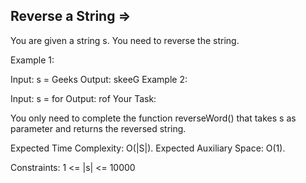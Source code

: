 Reverse a String  =>
-----------------



You are given a string s. You need to reverse the string.

Example 1:

Input:
s = Geeks
Output: skeeG
Example 2:

Input:
s = for
Output: rof
Your Task:

You only need to complete the function reverseWord() that takes s as parameter and returns the reversed string.

Expected Time Complexity: O(|S|).
Expected Auxiliary Space: O(1).

Constraints:
1 <= |s| <= 10000
